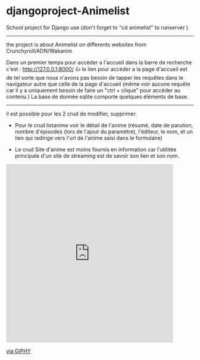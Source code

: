 # djangoproject-Animelist

School project for Django use (don't forget to "cd animelist" to runserver )
************************************************************************************
the project is about Animelist on differents websites from Crunchyroll/ADN/Wakanim

Dans un premier temps pour accéder a l'accueil dans la barre de recherche c'est : 
http://127.0.0.1:8000/
👍
le lien pour accéder a la page d'accueil est de tel sorte que nous n'avons pas besoin de tapper les requêtes dans le navigateur autre que celle de la page d'accueil (même voir aucune requête car il y a uniquement besoin de faire un "ctrl + clique" pour accéder au contenu
)
La base de donnée sqlite comporte quelques éléments de base.
************************************************************************************
il est possible pour les 2 crud de modifier, supprimer.

-    Pour le crud listanime voir le détail de l'anime (résumé, date de parution, nombre d'épisodes (lors de l'ajout du paramètre), l'éditeur, le nom, et un lien qui redirige vers l'url de l'anime saisi dans le formulaire)

-   Le crud Site d'anime est moins fournis en information car l'utilitée principale d'un site de streaming est de savoir son lien et son nom.

<iframe src="https://giphy.com/embed/4ilFRqgbzbx4c" width="448" height="480" frameBorder="0" class="giphy-embed" allowFullScreen></iframe><p><a href="https://giphy.com/gifs/smoking-cowboy-bebop-4ilFRqgbzbx4c">via GIPHY</a></p>

